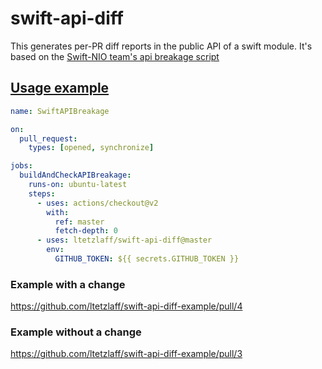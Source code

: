 # swift-api-diff

This generates per-PR diff reports in the public API of a swift module. It's based on the [Swift-NIO team's api breakage script](https://github.com/apple/swift-nio/blob/master/scripts/check_no_api_breakages.sh)

## [Usage example](https://github.com/ltetzlaff/swift-api-diff-example/blob/master/.github/workflows/swift-api.yml)

```yml
name: SwiftAPIBreakage

on:
  pull_request:
    types: [opened, synchronize]

jobs:
  buildAndCheckAPIBreakage:
    runs-on: ubuntu-latest
    steps:
      - uses: actions/checkout@v2
        with:
          ref: master
          fetch-depth: 0
      - uses: ltetzlaff/swift-api-diff@master
        env:
          GITHUB_TOKEN: ${{ secrets.GITHUB_TOKEN }}
```

### Example with a change

https://github.com/ltetzlaff/swift-api-diff-example/pull/4

### Example without a change

https://github.com/ltetzlaff/swift-api-diff-example/pull/3

